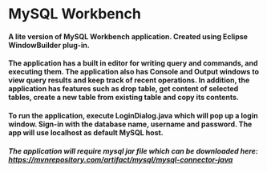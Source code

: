 # MySQL Workbench

#### A lite version of MySQL Workbench application. Created using Eclipse WindowBuilder plug-in.

#### The application has a built in editor for writing query and commands, and executing them. The application also has Console and Output windows to view query results and keep track of recent operations. In addition, the application has features such as drop table, get content of selected tables, create a new table from existing table and copy its contents.

#### To run the application, execute LoginDialog.java which will pop up a login window. Sign-in with the database name, username and password. The app will use localhost as default MySQL host.

##### The application will require mysql jar file which can be downloaded here: https://mvnrepository.com/artifact/mysql/mysql-connector-java
